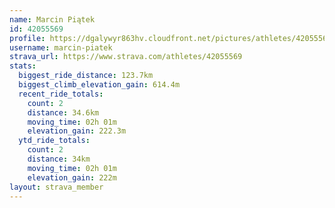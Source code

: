 ```yaml
---
name: Marcin Piątek
id: 42055569
profile: https://dgalywyr863hv.cloudfront.net/pictures/athletes/42055569/12602382/1/large.jpg
username: marcin-piatek
strava_url: https://www.strava.com/athletes/42055569
stats:
  biggest_ride_distance: 123.7km
  biggest_climb_elevation_gain: 614.4m
  recent_ride_totals:
    count: 2
    distance: 34.6km
    moving_time: 02h 01m
    elevation_gain: 222.3m
  ytd_ride_totals:
    count: 2
    distance: 34km
    moving_time: 02h 01m
    elevation_gain: 222m
layout: strava_member
--- 
```

